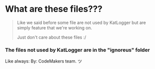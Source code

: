 # What are these files???
> Like we said before some file are not used by KatLogger but are simply feature that we're working on.
>
> Just don't care about these files :/
### The files not used by KatLogger are in the "ignoreus" folder

Like always:
By: CodeMakers team. ツ
